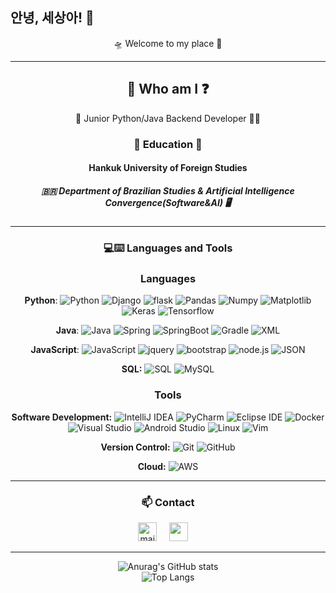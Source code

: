 ## 안녕, 세상아! 👋

<div align="center"> 🛸 Welcome to my place 🌃

---

## 🤔 Who am I ❓
🐥 Junior Python/Java Backend Developer 🧑‍💻

### 📖 Education 🏫

#### Hankuk University of Foreign Studies
##### 🇧🇷 Department of Brazilian Studies & Artificial Intelligence Convergence(Software&AI) 🖥
  
---

### 💻:keyboard: Languages and Tools 

### Languages

  **Python**:
  ![Python](https://img.shields.io/badge/-Python-black?style=flat&logo=python)
  ![Django](https://img.shields.io/badge/-Django-green?style=flat&logo=django)
  ![flask](https://img.shields.io/badge/flask-000000?style=flat&logo=flask&logoColor=white)
  ![Pandas](https://img.shields.io/badge/-Pandas-150458?style=flat&logo=Pandas)
  ![Numpy](https://img.shields.io/badge/-Numpy-lightgray?style=flat&logo=Numpy&logoColor=white)
  ![Matplotlib](https://img.shields.io/badge/-Matplotlib-black?style=flat&logo=Matplotlib&logoColor=white)
  ![Keras](https://img.shields.io/badge/-Keras-D00000?style=flat&logo=Keras)
  ![Tensorflow](https://img.shields.io/badge/-Tensorflow-gray?style=flat&logo=tensorflow)

  **Java**: 
  ![Java](https://img.shields.io/badge/Java-orange?style=flat&logo=java&logoColor=white)
  ![Spring](https://img.shields.io/badge/-Spring-lightgray?style=flat&logo=spring)
  ![SpringBoot](https://img.shields.io/badge/-Springboot-black?style=flat&logo=springboot)
  ![Gradle](https://img.shields.io/badge/Gradle-02303A?style=flat&logo=gradle)
  ![XML](https://img.shields.io/badge/-XML-orange?style=flat&logo=xml)

  **JavaScript**: 
  ![JavaScript](https://img.shields.io/badge/-JavaScript-black?style=flat&logo=javascript)
  ![jquery](https://img.shields.io/badge/jquery-0769AD?style=flat&logo=jquery&logoColor=white)
  ![bootstrap](https://img.shields.io/badge/bootstrap-7952B3?style=flat&logo=bootstrap&logoColor=white)
  ![node.js](https://img.shields.io/badge/node.js-339933?style=flat&logo=Node.js&logoColor=white)
  ![JSON](https://img.shields.io/badge/-JSON-lightgray?style=flat&logo=json)

  **SQL:**
  ![SQL](https://img.shields.io/badge/-SQL-orange?style=flat&logo=sql)
  ![MySQL](https://img.shields.io/badge/-MySQL-lightgray?style=flat&logo=mysql)

### Tools

**Software Development:**
![IntelliJ IDEA](https://img.shields.io/badge/-red?style=flat&logo=IntelliJ-IDEA&logoColor=white)
![PyCharm](https://img.shields.io/badge/-green?style=flat&logo=PyCharm&logoColor=white)
![Eclipse IDE](https://img.shields.io/badge/-darkblue?style=flat&logo=Eclipse-IDE&logoColor=white)
![Docker](https://img.shields.io/badge/-2496ED?style=flat&logo=Docker&logoColor=white)
![Visual Studio](https://img.shields.io/badge/-007ACC?style=flat&logo=Visual-Studio-Code&logoColor=white)
![Android Studio](https://img.shields.io/badge/-3DDC84?style=flat&logo=Android-Studio&logoColor=white)
![Linux](https://img.shields.io/badge/-FCC624?style=flat&logo=linux&logoColor=black)
![Vim](https://img.shields.io/badge/-019733?style=flat&logo=Vim&logoColor=white)

**Version Control:**
![Git](https://img.shields.io/badge/-Git-black?style=flat&logo=git)
![GitHub](https://img.shields.io/badge/-GitHub-181717?style=flat&logo=github)
  
**Cloud:**
![AWS](https://img.shields.io/badge/amazonaws-232F3E?style=flat&logo=amazonaws&logoColor=white)

---
### 📫 Contact
  
<a href="mailto:ysg980423@gmail.com"><img src="https://www.vectorlogo.zone/logos/gmail/gmail-icon.svg" width="30px" alt="mail"></a> 
 &nbsp; &nbsp;
<a href="https://www.instagram.com/olf_sng21/"><img src="https://www.vectorlogo.zone/logos/instagram/instagram-icon.svg" width="30px"></a> 
&nbsp; &nbsp;

---
![Anurag's GitHub stats](https://github-readme-stats.vercel.app/api?username=eukkki210&show_icons=true&theme=onedark)
<br />
![Top Langs](https://github-readme-stats.vercel.app/api/top-langs/?username=eukkki210&layout=compact&theme=onedark)
